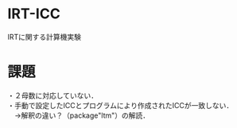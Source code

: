 # IRT-ICC

IRTに関する計算機実験

# 課題

・２母数に対応していない．  
・手動で設定したICCとプログラムにより作成されたICCが一致しない．  
　→解釈の違い？（package"ltm"）の解読．  

